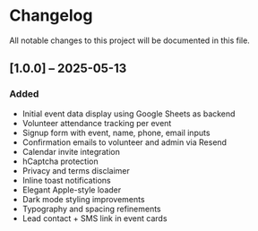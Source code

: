 # Changelog

All notable changes to this project will be documented in this file.

## [1.0.0] – 2025-05-13
### Added
- Initial event data display using Google Sheets as backend
- Volunteer attendance tracking per event
- Signup form with event, name, phone, email inputs
- Confirmation emails to volunteer and admin via Resend
- Calendar invite integration
- hCaptcha protection
- Privacy and terms disclaimer
- Inline toast notifications
- Elegant Apple-style loader
- Dark mode styling improvements
- Typography and spacing refinements
- Lead contact + SMS link in event cards
